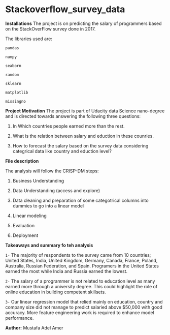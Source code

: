# Stackoverflow_survey_data

**Installations**
The project is on predicting the salary of programmers based on the StackOverFlow survey done in 2017.

The libraries used are:
	
	pandas
	
	numpy
	
	seaborn
	
	random
	
	sklearn
	
	matplotlib
	
	missingno
	
**Project Motivation**
The project is part of Udacity data Science nano-degree and is directed towards answering the following three questions:

1) In Which countries people earned more than the rest.

2) What is the relation between salary and eduction in these counries.

3) How to forecast the salary based on the survey data considering categrical data like country and eduction level?

**File description**

The analysis will follow the CRISP-DM steps:

1) Business Understanding

2) Data Understanding (access and explore)

3) Data cleaning and preparation of some categotrical columns into dummies to go into a linear model

4) Linear modeling

5) Evaluation

6) Deployment

**Takeaways and summary fo teh analysis**

`1-` The majority of respondents to the survey came from 10 countries; United States, India, United Kingdom, Germany, Canada, France, Poland, Australia, Russian Federation, and Spain. Programers in the United States earned the most while India and Russia earned the lowest.

`2-` The salary of a programmer is not related to education level as many earned more through a university degree. This could highlight the role of online education in building competent skillsets.

`3-` Our linear regression model that relied mainly on education, country and company size did not manage to predict salaried above $50,000 with good accuracy. More feature engineering work is required to enhance model performance.

**Author:**
Mustafa Adel Amer
